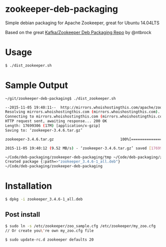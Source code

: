 zookeeper-deb-packaging
===================

Simple debian packaging for Apache Zookeeper, great for Ubuntu 14.04LTS

Based on the great [Kafka/Zookeeper Deb Packaging Repo](https://github.com/ntbrock/kafka-deb-packaging) by @ntbrock

# Usage

```sh
$ ./dist_zookeeper.sh
```

# Sample Output

```sh
~/git/zookeeper-deb-packaging$ ./dist_zookeeper.sh

--2015-11-05 19:40:11--  http://mirrors.whoishostingthis.com/apache/zookeeper/zookeeper-3.4.6/zookeeper-3.4.6.tar.gz
Resolving mirrors.whoishostingthis.com (mirrors.whoishostingthis.com)... 54.246.233.92
Connecting to mirrors.whoishostingthis.com (mirrors.whoishostingthis.com)|54.246.233.92|:80... connected.
HTTP request sent, awaiting response... 200 OK
Length: 17699306 (17M) [application/x-gzip]
Saving to: ‘zookeeper-3.4.6.tar.gz’

zookeeper-3.4.6.tar.gz                              100%[==================================================================================================================>]  16.88M  9.52MB/s   in 1.8s

2015-11-05 19:40:12 (9.52 MB/s) - ‘zookeeper-3.4.6.tar.gz’ saved [17699306/17699306]

~/Code/deb-packaging/zookeeper-deb-packaging/tmp ~/Code/deb-packaging/zookeeper-deb-packaging
Created package {:path=>"zookeeper_3.4.6-1_all.deb"}
~/Code/deb-packaging/zookeeper-deb-packaging

```

# Installation

```sh
$ dpkg -i zookeeper_3.4.6-1_all.deb
```

## Post install

```sh
$ sudo ln -s /etc/zookeeper/zoo_sample.cfg /etc/zookeeper/my_zoo.cfg
// Or create you\'re own my_zoo.cfg file

$ sudo update-rc.d zookeeper defaults 20
```



